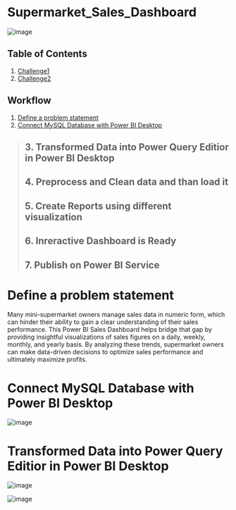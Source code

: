 # Supermarket_Sales_Dashboard 

![image](https://github.com/Pramanik4/Supermarket_Sales_Dashboard/assets/75212387/3316be78-c06a-4381-94c0-bc87ffe5bccf)

## Table of Contents

1. [Challenge1](#challenge1)
2. [Challenge2](#challenge2)

## Workflow
1. [Define a problem statement](#Defineaproblemstatement)
2. [Connect MySQL Database with Power BI Desktop](#ConnectMySQLDatabasewithPowerBIDesktop)
>## 3. Transformed Data into Power Query Editior in Power BI Desktop
>## 4. Preprocess and Clean data and than load it
>## 5. Create Reports using different visualization
>## 6. Inreractive Dashboard is Ready
>## 7. Publish on Power BI Service
>

# Define a problem statement
Many mini-supermarket owners manage sales data in numeric form, which can hinder their ability to gain a clear understanding of their sales performance. This Power BI Sales Dashboard helps bridge that gap by providing insightful visualizations of sales figures on a daily, weekly, monthly, and yearly basis. By analyzing these trends, supermarket owners can make data-driven decisions to optimize sales performance and ultimately maximize profits.

# Connect MySQL Database with Power BI Desktop
![image](https://github.com/Pramanik4/Supermarket_Sales_Dashboard/assets/75212387/6e562b34-e4a3-49d5-893f-56b083338ede)

# Transformed Data into Power Query Editior in Power BI Desktop
![image](https://github.com/Pramanik4/Supermarket_Sales_Dashboard/assets/75212387/6189e4c1-f47e-4f24-ae6b-7d7be1ec0ca3)

![image](https://github.com/Pramanik4/Supermarket_Sales_Dashboard/assets/75212387/26dde1c6-3684-4a06-b326-30fd4ecbd20a)






